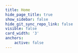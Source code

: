 ```yaml
---
title: Home
hide_page_title: true
show_sidebar: false
hide_git_sync_repo_link: false
visible: false
card_width: '3'
anchors:
    active: false
---
```

